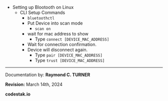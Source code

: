 * Setting up Blootooth on Linux
  * CLI Setup Commands
      * `bluetoothctl`
    * Put Device into scan mode
      * `scan on`
    * wait for mac address to show
      * Type `connect [DEVICE_MAC_ADDRESS]`
    * Wait for connection confirmation.
    * Device will disconnect again.
      * Type `pair [DEVICE_MAC_ADDRESS]`
      * Type `trust [DEVICE_MAC_ADDRESS]`


---

Documentation by: **Raymond C. TURNER**

**Revision:** March 14th, 2024

**codestak.io**
